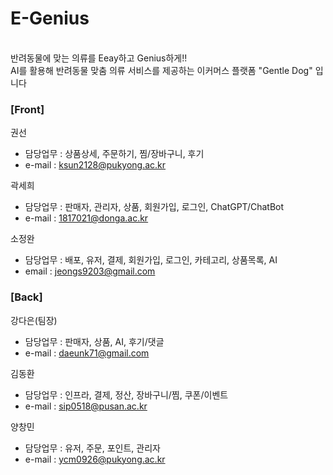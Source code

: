 # E-Genius
<br>
반려동물에 맞는 의류를 Eeay하고 Genius하게!!<br>
AI를 활용해 반려동물 맞춤 의류 서비스를 제공하는 이커머스 플랫폼 "Gentle Dog" 입니다

### [Front]
  권선
  - 담당업무 : 상품상세, 주문하기, 찜/장바구니, 후기
  - e-mail : ksun2128@pukyong.ac.kr
    
  곽세희 
  - 담당업무 : 판매자, 관리자, 상품, 회원가입, 로그인, ChatGPT/ChatBot
  - e-mail : 1817021@donga.ac.kr

  소정완 
  - 담당업무 : 배포, 유저, 결제, 회원가입, 로그인, 카테고리, 상품목록, AI
  - email  : jeongs9203@gmail.com

### [Back]
  강다은(팀장)
  - 담당업무 : 판매자, 상품, AI, 후기/댓글
  - e-mail : daeunk71@gmail.com
    
  김동환
  - 담당업무 : 인프라, 결제, 정산, 장바구니/찜, 쿠폰/이벤트
  - e-mail : sip0518@pusan.ac.kr

  양창민
  - 담당업무 : 유저, 주문, 포인트, 관리자
  - e-mail : ycm0926@pukyong.ac.kr
